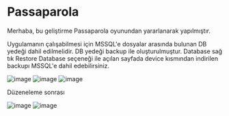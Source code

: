 # Passaparola

Merhaba,
bu geliştirme Passaparola oyunundan yararlanarak yapılmıştır. 

Uygulamanın çalışabilmesi için MSSQL'e dosyalar arasında bulunan DB yedeği dahil edilmelidir. DB yedeği backup ile oluşturulmuştur. Database sağ tık Restore Database seçeneği ile açılan sayfada device kısmından indirilen backupı MSSQL'e dahil edebilirsiniz.

![image](https://github.com/OzcanFatihCan/Passaparola/assets/93872480/a1c6c137-81c1-4463-9e68-501be7aafabb)
![image](https://github.com/OzcanFatihCan/Passaparola/assets/93872480/8a23e8f8-f350-4e3b-ace4-cb9c178f3af9)
![image](https://github.com/OzcanFatihCan/Passaparola/assets/93872480/0e7b6cc9-2f7a-442f-9cd2-8bad8c81b0bb)

Düzeneleme sonrası 

![image](https://github.com/OzcanFatihCan/Passaparola/assets/93872480/d8d476ca-10eb-474e-b728-357bc8c42d5f)
![image](https://github.com/OzcanFatihCan/Passaparola/assets/93872480/f0ad01fc-933f-4c14-a793-0e5c17dabb2b)



